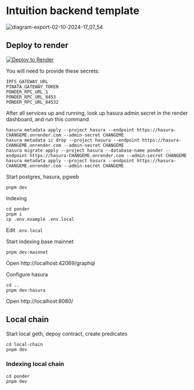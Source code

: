 # Intuition backend template

![diagram-export-02-10-2024-17_07_54](https://github.com/user-attachments/assets/0aa99e3d-f24a-45c5-ab2b-e2719e9bb902)


## Deploy to render

[![Deploy to Render](https://render.com/images/deploy-to-render-button.svg)](https://render.com/deploy?repo=https://github.com/0xIntuition/intuition-backend-template)

You will need to provide these secrets:

```
IPFS_GATEWAY_URL
PINATA_GATEWAY_TOKEN
PONDER_RPC_URL_1
PONDER_RPC_URL_8453
PONDER_RPC_URL_84532
```
After all services up and running, look up hasura admin secret in the render dashboard, and run this command

```
hasura metadata apply --project hasura --endpoint https://hasura-CHANGEME.onrender.com --admin-secret CHANGEME
hasura metadata ic drop --project hasura --endpoint https://hasura-CHANGEME.onrender.com --admin-secret CHANGEME
hasura migrate apply --project hasura --database-name ponder --endpoint https://hasura-CHANGEME.onrender.com --admin-secret CHANGEME
hasura metadata apply --project hasura --endpoint https://hasura-CHANGEME.onrender.com --admin-secret CHANGEME
```

Start postgres, hasura, pgweb

```
pnpm dev
```

Indexing

```
cd ponder
pnpm i
cp .env.example .env.local
```

Edit `.env.local`

Start indexing base mainnet

```
pnpm dev:mainnet
```

Open http://localhost:42069/graphql

Configure hasura

```
cd ..
pnpm dev:hasura
```

Open http://localhost:8080/


## Local chain

Start local geth, depoy contract, create predicates

```
cd local-chain
pnpm dev
```

### Indexing local chain

```
cd ponder
pnpm dev
```

